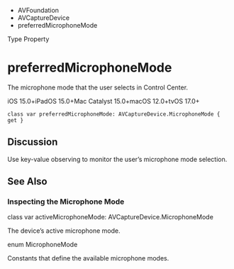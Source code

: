 

- AVFoundation
- AVCaptureDevice
-  preferredMicrophoneMode 

Type Property

# preferredMicrophoneMode

The microphone mode that the user selects in Control Center.

iOS 15.0+iPadOS 15.0+Mac Catalyst 15.0+macOS 12.0+tvOS 17.0+

``` source
class var preferredMicrophoneMode: AVCaptureDevice.MicrophoneMode { get }
```

## Discussion

Use key-value observing to monitor the user’s microphone mode selection.

## See Also

### Inspecting the Microphone Mode

class var activeMicrophoneMode: AVCaptureDevice.MicrophoneMode

The device’s active microphone mode.

enum MicrophoneMode

Constants that define the available microphone modes.

